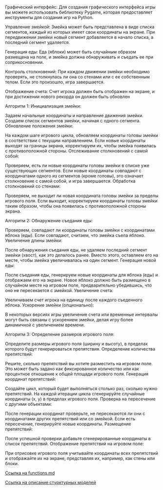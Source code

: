Графический интерфейс: Для создания графического интерфейса игры вы можете использовать библиотеку Pygame, которая предоставляет инструменты для создания игр на Python.

Управление змейкой: Змейка может быть представлена в виде списка сегментов, каждый из которых имеет свои координаты на экране. При передвижении змейки новый сегмент добавляется в начало списка, а последний сегмент удаляется.

Генерация еды: Еда (яблоки) может быть случайным образом размещена на поле, и змейка должна обнаруживать и съедать ее при соприкосновении.

Контроль столкновений: При каждом движении змейки необходимо проверять, не столкнулась ли она со стенами или с ее собственным телом. Если это произошло, игра завершается.

Отображение счета: Счет игрока должен быть отображен на экране, и при достижении нового рекорда он должен быть обновлен

Алгоритм 1: Инициализация змейки:

Задаем начальные координаты и направление движения змейки. Создаем список сегментов змейки, начиная с одного сегмента. Обновление положения змейки:

На каждом шаге игрового цикла, обновляем координаты головы змейки в соответствии с текущим направлением. Если новые координаты выходят за границы экрана, корректируем их, чтобы змейка появилась с противоположной стороны. Отслеживание столкновений с самой собой:

Проверяем, есть ли новые координаты головы змейки в списке уже существующих сегментов. Если новые координаты совпадают с координатами одного из сегментов (кроме головы), это означает столкновение с самой собой, и игра завершается. Обработка столкновений со стенами:

Проверяем, не выходит ли новая координата головы змейки за пределы игрового поля. Если выходит, корректируем координаты головы змейки таким образом, чтобы она появилась с противоположной стороны экрана.

Алгоритм 2: Обнаружение съедания еды:

Проверяем, совпадают ли координаты головы змейки с координатами яблока (еды). Если совпадают, считаем, что змейка съела яблоко. Увеличение длины змейки:

После обнаружения съедания еды, не удаляем последний сегмент змейки (хвост), как это делалось ранее. Вместо этого, оставляем его на месте, чтобы змейка увеличивалась на один сегмент. Генерация новой еды:

После съедания еды, генерируем новые координаты для яблока (еды) и отображаем его на экране. Новое яблоко должно быть размещено в случайном месте на игровом поле, предварительно убедившись, что оно не пересекается с змейкой. Увеличение счета:

Увеличиваем счет игрока на единицу после каждого съеденного яблока. Ускорение змейки (опционально):

В некоторых версиях игры увеличение счета или временные интервалы могут быть связаны с ускорением змейки, делая игру более динамичной с увеличением времени.

Алгоритм 3: Определение размеров игрового поля:

Определите размеры игрового поля (ширину и высоту), в пределах которого будут генерироваться препятствия. Определение количества препятствий:

Решите, сколько препятствий вы хотите разместить на игровом поле. Это может быть задано как фиксированное количество или как процентное отношение к общей площади игрового поля. Генерация координат препятствий:

Создайте цикл, который будет выполняться столько раз, сколько нужно препятствий. На каждой итерации цикла сгенерируйте случайные координаты (x, y) в пределах игрового поля. Проверка на пересечение с другими объектами:

После генерации координат проверьте, не пересекаются ли они с координатами других препятствий или со змейкой. Если есть пересечение, генерируйте новые координаты. Размещение препятствий:

После успешной проверки добавьте сгенерированные координаты в список препятствий. Отображение препятствий на игровом поле:

При отрисовке игрового поля учитывайте координаты всех препятствий и отображайте их на экране, представляя их, например, как стены или блоки.


[Ссылка на functions.md](https://github.com/Gygygnom/PO/blob/master/docs/functions.md)


[Ссылка на описание стурктурных моделей](https://github.com/Gygygnom/PO/blob/master/docs/struct.md)